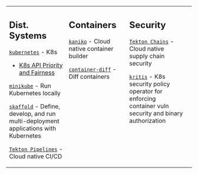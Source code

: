 <table><tr><td valign="top" width="33%">

## Dist. Systems

[`kubernetes`](https://github.com/kubernetes/kubernetes) - K8s
   - [K8s API Priority and Fairness](https://kubernetes.io/docs/concepts/cluster-administration/flow-control/)

[`minikube`](https://github.com/kubernetes/minikube) - Run Kubernetes locally

[`skaffold`](https://github.com/GoogleContainerTools/skaffold) - Define, develop, and run multi-deployment applications with Kubernetes

[`Tekton Pipelines`](https://github.com/tektoncd/pipeline) - Cloud native CI/CD

</td><td valign="top" width="33%">

## Containers

[`kaniko`](https://github.com/GoogleContainerTools/kaniko) - Cloud native container builder

[`container-diff`](https://github.com/GoogleContainerTools/container-diff) - Diff containers

</td><td valign="top" width="33%">

## Security

[`Tekton Chains`](https://github.com/tektoncd/chains) - Cloud native supply chain security

[`kritis`](https://github.com/grafeas/kritis) - K8s security policy operator for enforcing container vuln security and binary authorization

</td><td valign="top" width="33%">
